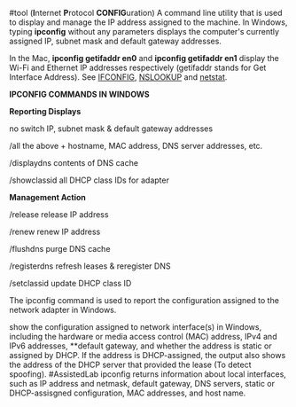 #tool (**I**nternet **P**rotocol **CONFIG**uration) A command line utility that is used to display and manage the IP address assigned to the machine. In Windows, typing **ipconfig** without any parameters displays the computer's currently assigned IP, subnet mask and default gateway addresses.

In the Mac, **ipconfig getifaddr en0** and **ipconfig getifaddr en1** display the Wi-Fi and Ethernet IP addresses respectively (getifaddr stands for Get Interface Address). See [IFCONFIG](https://www.pcmag.com/encyclopedia/term/ifconfig), [NSLOOKUP](https://www.pcmag.com/encyclopedia/term/nslookup) and [netstat](https://www.pcmag.com/encyclopedia/term/netstat).

 **IPCONFIG COMMANDS IN WINDOWS**

 **Reporting      Displays**

 no switch      IP, subnet mask & default
                 gateway addresses

 /all           the above +
                 hostname, MAC address,
                 DNS server addresses, etc.

 /displaydns    contents of DNS cache

 /showclassid   all DHCP class IDs
                 for adapter


 **Management     Action**

 /release       release IP address

 /renew         renew IP address

 /flushdns      purge DNS cache

 /registerdns   refresh leases & 
                 reregister DNS

 /setclassid    update DHCP class ID

The ipconfig command is used to report the configuration assigned to the network adapter in Windows.

show the configuration assigned to network interface(s) in Windows, including the hardware or media access control (MAC) address, IPv4 and IPv6 addresses, **default gateway, and whether the address is static or assigned by DHCP. If the address is DHCP-assigned, the output also shows the address of the DHCP server that provided the lease (To detect spoofing). 
#AssistedLab
ipconfig returns information about local interfaces, such as IP address and netmask, default gateway, DNS servers, static or DHCP-assisgned configuration, MAC addresses, and host name.